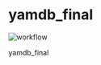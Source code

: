 # yamdb_final
![workflow](https://github.com/nmxsoft/yamdb_final/actions/workflows/yamdb_workflow.yml/badge.svg)

yamdb_final
